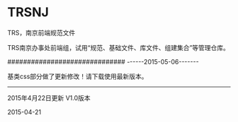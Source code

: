 # TRSNJ
TRS，南京前端规范文件

TRS南京办事处前端组，试用“规范、基础文件、库文件、组建集合”等管理仓库。

##############################
------2015-05-06-------

基类css部分做了更新修改！请下载使用最新版本。

-----------------------
2015年4月22日更新 V1.0版本

2015-04-21
